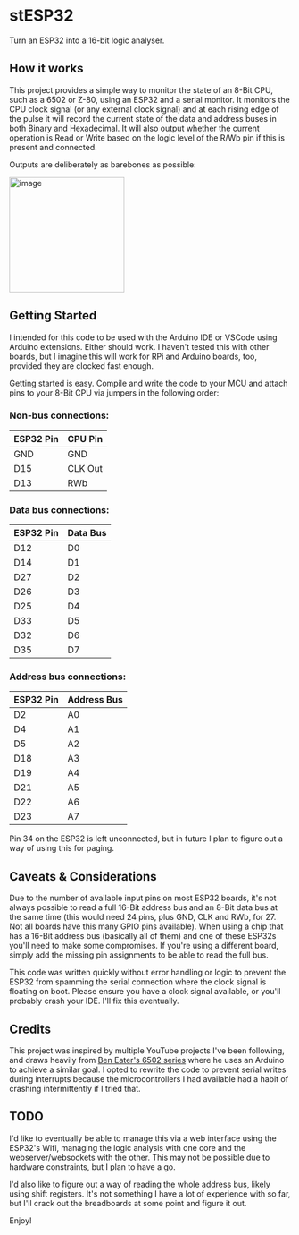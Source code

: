 # stESP32

Turn an ESP32 into a 16-bit logic analyser.

## How it works

This project provides a simple way to monitor the state of an 8-Bit CPU, such as a 6502 or Z-80, using an ESP32 and a serial monitor. It monitors the CPU clock signal (or any external clock signal) and at each rising edge of the pulse it will record the current state of the data and address buses in both Binary and Hexadecimal. It will also output whether the current operation is Read or Write based on the logic level of the R/Wb pin if this is present and connected.

Outputs are deliberately as barebones as possible:

<img width="206" alt="image" src="https://github.com/stevenclark92/stESP32/assets/11930796/63af3ec3-2945-4b93-8b5c-a74abec775e3">

## Getting Started

I intended for this code to be used with the Arduino IDE or VSCode using Arduino extensions. Either should work. I haven't tested this with other boards, but I imagine this will work for RPi and Arduino boards, too, provided they are clocked fast enough.

Getting started is easy. Compile and write the code to your MCU and attach pins to your 8-Bit CPU via jumpers in the following order:

### Non-bus connections:

| ESP32 Pin   | CPU Pin     |
| ----------- | ----------- |
| GND         | GND         |
| D15         | CLK Out     |
| D13         | RWb         |

### Data bus connections:

| ESP32 Pin   | Data Bus    |
| ----------- | ----------- |
| D12         | D0          |
| D14         | D1          |
| D27         | D2          |
| D26         | D3          |
| D25         | D4          |
| D33         | D5          |
| D32         | D6          |
| D35         | D7          |

### Address bus connections:

| ESP32 Pin   | Address Bus |
| ----------- | ----------- |
| D2          | A0          |
| D4          | A1          |
| D5          | A2          |
| D18         | A3          |
| D19         | A4          |
| D21         | A5          |
| D22         | A6          |
| D23         | A7          |

Pin 34 on the ESP32 is left unconnected, but in future I plan to figure out a way of using this for paging.

## Caveats & Considerations

Due to the number of available input pins on most ESP32 boards, it's not always possible to read a full 16-Bit address bus and an 8-Bit data bus at the same time (this would need 24 pins, plus GND, CLK and RWb, for 27. Not all boards have this many GPIO pins available). When using a chip that has a 16-Bit address bus (basically all of them) and one of these ESP32s you'll need to make some compromises. If you're using a different board, simply add the missing pin assignments to be able to read the full bus. 

This code was written quickly without error handling or logic to prevent the ESP32 from spamming the serial connection where the clock signal is floating on boot. Please ensure you have a clock signal available, or you'll probably crash your IDE. I'll fix this eventually.

## Credits

This project was inspired by multiple YouTube projects I've been following, and draws heavily from [Ben Eater's 6502 series](https://www.youtube.com/watch?v=LnzuMJLZRdU) where he uses an Arduino to achieve a similar goal. I opted to rewrite the code to prevent serial writes during interrupts because the microcontrollers I had available had a habit of crashing intermittently if I tried that.


## TODO

I'd like to eventually be able to manage this via a web interface using the ESP32's Wifi, managing the logic analysis with one core and the webserver/websockets with the other. This may not be possible due to hardware constraints, but I plan to have a go.

I'd also like to figure out a way of reading the whole address bus, likely using shift registers. It's not something I have a lot of experience with so far, but I'll crack out the breadboards at some point and figure it out.

Enjoy!
